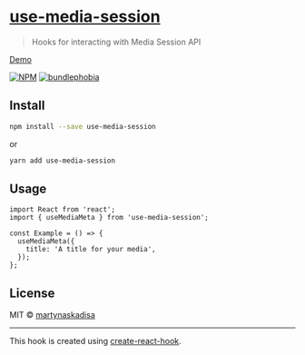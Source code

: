 # [use-media-session](https://martynaskadisa.github.io/use-media-session/)

> Hooks for interacting with Media Session API

[Demo](https://martynaskadisa.github.io/use-media-session/)

[![NPM](https://img.shields.io/npm/v/use-media-session.svg)](https://www.npmjs.com/package/use-media-session)
[![bundlephobia](https://img.shields.io/bundlephobia/minzip/use-media-session)](https://bundlephobia.com/result?p=use-media-session)

## Install

```bash
npm install --save use-media-session
```

or

```bash
yarn add use-media-session
```

## Usage

```tsx
import React from 'react';
import { useMediaMeta } from 'use-media-session';

const Example = () => {
  useMediaMeta({
    title: 'A title for your media',
  });
};
```

## License

MIT © [martynaskadisa](https://github.com/martynaskadisa)

---

This hook is created using [create-react-hook](https://github.com/hermanya/create-react-hook).
